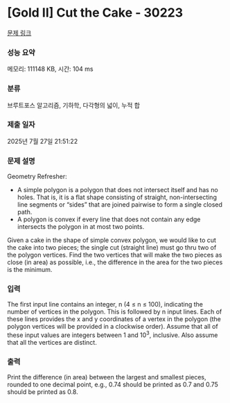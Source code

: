 # [Gold II] Cut the Cake - 30223 

[문제 링크](https://www.acmicpc.net/problem/30223) 

### 성능 요약

메모리: 111148 KB, 시간: 104 ms

### 분류

브루트포스 알고리즘, 기하학, 다각형의 넓이, 누적 합

### 제출 일자

2025년 7월 27일 21:51:22

### 문제 설명

<p>Geometry Refresher:</p>

<ul>
	<li>A simple polygon is a polygon that does not intersect itself and has no holes. That is, it is a flat shape consisting of straight, non-intersecting line segments or “sides” that are joined pairwise to form a single closed path.</li>
	<li>A polygon is convex if every line that does not contain any edge intersects the polygon in at most two points.</li>
</ul>

<p>Given a cake in the shape of simple convex polygon, we would like to cut the cake into two pieces; the single cut (straight line) must go thru two of the polygon vertices. Find the two vertices that will make the two pieces as close (in area) as possible, i.e., the difference in the area for the two pieces is the minimum.</p>

### 입력 

 <p>The first input line contains an integer, n (4 ≤ n ≤ 100), indicating the number of vertices in the polygon. This is followed by n input lines. Each of these lines provides the x and y coordinates of a vertex in the polygon (the polygon vertices will be provided in a clockwise order). Assume that all of these input values are integers between 1 and 10<sup>3</sup>, inclusive. Also assume that all the vertices are distinct.</p>

### 출력 

 <p>Print the difference (in area) between the largest and smallest pieces, rounded to one decimal point, e.g., 0.74 should be printed as 0.7 and 0.75 should be printed as 0.8.</p>

